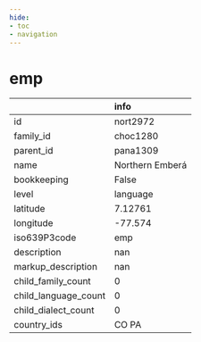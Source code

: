 ```yaml
---
hide:
- toc
- navigation
---
```

# emp
|                      | info            |
|:---------------------|:----------------|
| id                   | nort2972        |
| family_id            | choc1280        |
| parent_id            | pana1309        |
| name                 | Northern Emberá |
| bookkeeping          | False           |
| level                | language        |
| latitude             | 7.12761         |
| longitude            | -77.574         |
| iso639P3code         | emp             |
| description          | nan             |
| markup_description   | nan             |
| child_family_count   | 0               |
| child_language_count | 0               |
| child_dialect_count  | 0               |
| country_ids          | CO PA           |